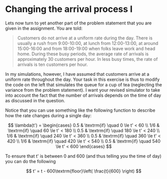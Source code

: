 # Changing the arrival process I

Lets now turn to yet another part of the problem statement that you are given in the assignment.  You are told:

> Customers do not arrive at a uniform rate during the day. There is usually a rush from 9:00-10:00, at lunch from 12:00-13:00, at around 15:00-16:00 and from 18:00-19:00 when folks leave work and head home. During these busy periods, the average rate of arrivals is approximately 30 customers per hour. In less busy times, the rate of arrivals is ten customers per hour.

In my simulations, however, I have assumed that customers arrive at a uniform rate throughout the day.  Your task in this exercise is thus to modify the code on the left that simulates the queue for a cup of tea (neglecting the variance from the problem statement).  I want your revised simulator to take into account the fact that the number of arrivals depends on the time of day as discussed in the question.

Notice that you can use something like the following function to describe how the rate changes during a single day:

$$
\lambda(t') = \begin{cases}
0.5 & \textrm{if} \quad 0 \le t' < 60 \\
1/6 & \textrm{if} \quad 60 \le t' < 180 \\
0.5 & \textrm{if} \quad 180 \le t' < 240 \\
1/6 & \textrm{if} \quad 240 \le t' < 360 \\
0.5 & \textrm{if} \quad 360 \le t' < 420 \\
1/6 & \textrm{if} \quad 420 \le t' < 540 \\
0.5 & \textrm{if} \quad 540 \le t' < 600
\end{cases}
$$

To ensure that t' is between 0 and 600 (and thus telling you the time of day) you can do the following

$$
t' = t - 600\textrm{floor}\left( \frac{t}{600} \right)  
$$
